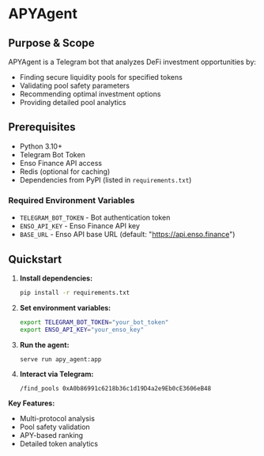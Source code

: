 # APYAgent

## Purpose & Scope
APYAgent is a Telegram bot that analyzes DeFi investment opportunities by:
- Finding secure liquidity pools for specified tokens
- Validating pool safety parameters
- Recommending optimal investment options
- Providing detailed pool analytics

## Prerequisites
- Python 3.10+
- Telegram Bot Token
- Enso Finance API access
- Redis (optional for caching)
- Dependencies from PyPI (listed in `requirements.txt`)

### Required Environment Variables
- `TELEGRAM_BOT_TOKEN` - Bot authentication token
- `ENSO_API_KEY` - Enso Finance API key
- `BASE_URL` - Enso API base URL (default: "https://api.enso.finance")

## Quickstart
1. **Install dependencies:**
   ```bash
   pip install -r requirements.txt
   ```

2. **Set environment variables:**
   ```bash
   export TELEGRAM_BOT_TOKEN="your_bot_token"
   export ENSO_API_KEY="your_enso_key"
   ```

3. **Run the agent:**
   ```bash
   serve run apy_agent:app
   ```

4. **Interact via Telegram:**
   ```
   /find_pools 0xA0b86991c6218b36c1d19D4a2e9Eb0cE3606eB48
   ```

**Key Features:**
- Multi-protocol analysis
- Pool safety validation
- APY-based ranking
- Detailed token analytics
